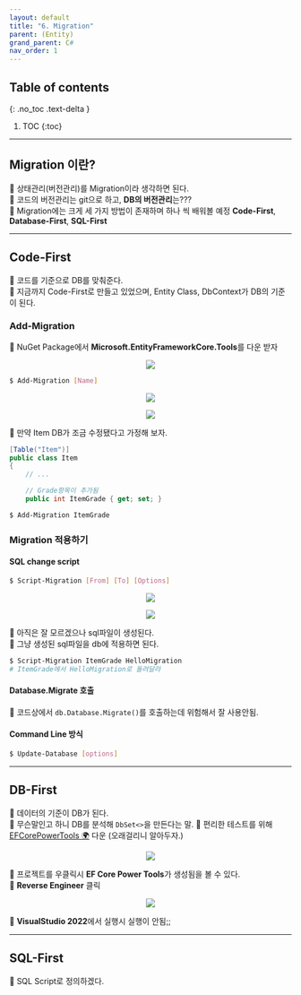 ```yaml
---
layout: default
title: "6. Migration"
parent: (Entity)
grand_parent: C#
nav_order: 1
---
```


## Table of contents
{: .no_toc .text-delta }

1. TOC
{:toc}

---

## Migration 이란?

🦄 상태관리(버전관리)를 Migration이라 생각하면 된다.<br>
🦄 코드의 버전관리는 git으로 하고, **DB의 버전관리**는???<br>
🦄 Migration에는 크게 세 가지 방법이 존재하며 하나 씩 배워볼 예정 **Code-First**, **Database-First**, **SQL-First**

---

## Code-First

🦄 코드를 기준으로 DB를 맞춰준다.<br>
🦄 지금까지 Code-First로 만들고 있었으며, Entity Class, DbContext가 DB의 기준이 된다.

### Add-Migration

🦄 NuGet Package에서 **Microsoft.EntityFrameworkCore.Tools**를 다운 받자

<p align="center">
  <img src="https://taehyungs-programming-blog.github.io/blog/assets/images/csharp/entity/entity-6-1.png"/>
</p>

```bash
$ Add-Migration [Name]
```

<p align="center">
  <img src="https://taehyungs-programming-blog.github.io/blog/assets/images/csharp/entity/entity-6-2.png"/>
</p>

<p align="center">
  <img src="https://taehyungs-programming-blog.github.io/blog/assets/images/csharp/entity/entity-6-3.png"/>
</p>

🦄 만약 Item DB가 조금 수정됐다고 가정해 보자.

```csharp
[Table("Item")]
public class Item
{
    // ...

    // Grade항목이 추가됨
    public int ItemGrade { get; set; }
```

```bash
$ Add-Migration ItemGrade
```

### Migration 적용하기

#### SQL change script

```bash
$ Script-Migration [From] [To] [Options]
```

<p align="center">
  <img src="https://taehyungs-programming-blog.github.io/blog/assets/images/csharp/entity/entity-6-4.png"/>
</p>

<p align="center">
  <img src="https://taehyungs-programming-blog.github.io/blog/assets/images/csharp/entity/entity-6-5.png"/>
</p>

🦄 아직은 잘 모르겠으나 sql파일이 생성된다.<br>
🦄 그냥 생성된 sql파일을 db에 적용하면 된다.

```bash
$ Script-Migration ItemGrade HelloMigration
# ItemGrade에서 HelloMigration로 돌려달라
```

#### Database.Migrate 호출

🦄 코드상에서 `db.Database.Migrate()`를 호출하는데 위험해서 잘 사용안됨.

#### Command Line 방식

```bash
$ Update-Database [options]
```

---

## DB-First

🦄 데이터의 기준이 DB가 된다.<br>
🦄 무슨말인고 하니 DB를 분석해 `DbSet<>`을 만든다는 말.
🦄 편리한 테스트를 위해 [EFCorePowerTools 🌍](https://marketplace.visualstudio.com/items?itemName=ErikEJ.EFCorePowerTools) 다운 (오래걸리니 알아두자.)

<p align="center">
  <img src="https://taehyungs-programming-blog.github.io/blog/assets/images/csharp/entity/entity-6-6.png"/>
</p>

🦄 프로젝트를 우클릭시 **EF Core Power Tools**가 생성됨을 볼 수 있다.<br>
🦄 **Reverse Engineer** 클릭

<p align="center">
  <img src="https://taehyungs-programming-blog.github.io/blog/assets/images/csharp/entity/entity-6-7.png"/>
</p>

🦄 **VisualStudio 2022**에서 실행시 실행이 안됨;;

---

## SQL-First

🦄 SQL Script로 정의하겠다.